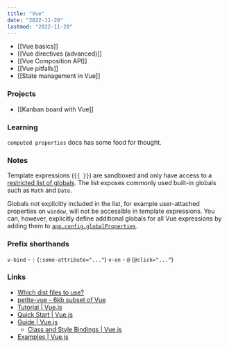 ```yaml
---
title: "Vue"
date: "2022-11-20"
lastmod: "2022-11-20"
---
```


- [[Vue basics]]
- [[Vue directives (advanced)]]
- [[Vue Composition API]]
- [[Vue pitfalls]]
- [[State management in Vue]]

### Projects
- [[Kanban board with Vue]]

### Learning
`computed properties` docs has some food for thought.

### Notes
Template expressions (`{{ }}`) are sandboxed and only have access to a [restricted list of globals](https://github.com/vuejs/core/blob/main/packages/shared/src/globalsWhitelist.ts#L3). The list exposes commonly used built-in globals such as `Math` and `Date`.

Globals not explicitly included in the list, for example user-attached properties on `window`, will not be accessible in template expressions. You can, however, explicitly define additional globals for all Vue expressions by adding them to [`app.config.globalProperties`](https://vuejs.org/api/application.html#app-config-globalproperties).

### Prefix shorthands
`v-bind` - `:` (`:some-attribute="..."`)
`v-on` - `@` (`@click="..."`)

### Links
- [Which dist files to use?](https://github.com/vuejs/core/tree/main/packages/vue#which-dist-file-to-use)
- [petite-vue - 6kb subset of Vue](https://github.com/vuejs/petite-vue)
- [Tutorial | Vue.js](https://vuejs.org/tutorial/#step-1)
- [Quick Start | Vue.js](https://vuejs.org/guide/quick-start.html)
- [Guide | Vue.js](https://vuejs.org/guide/essentials/application.html)
	- [Class and Style Bindings | Vue.js](https://vuejs.org/guide/essentials/class-and-style.html#binding-html-classes)
- [Examples | Vue.js](https://vuejs.org/examples/#hello-world)